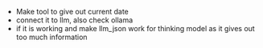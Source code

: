 - Make tool to give out current date 
- connect it to llm, also check ollama 
- if it is working and make llm_json work for thinking model as it gives out too much information
